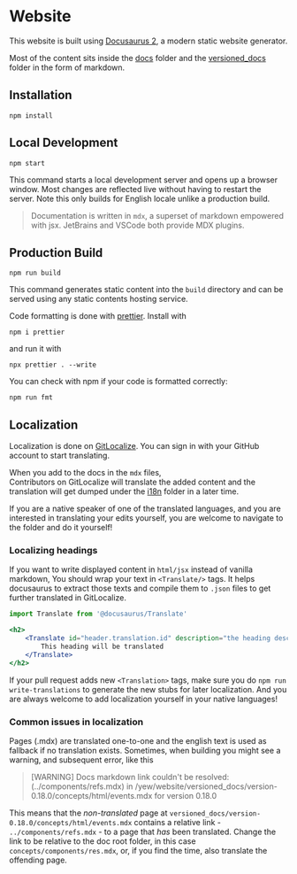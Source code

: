 # Website

This website is built using [Docusaurus 2](https://docusaurus.io/), a modern static website generator.

Most of the content sits inside the [docs](docs) folder and the [versioned_docs](versioned_docs) folder in the form of
markdown.

## Installation

```console
npm install
```

## Local Development

```console
npm start
```

This command starts a local development server and opens up a browser window. Most changes are reflected live
without having to restart the server.
Note this only builds for English locale unlike a production build.

> Documentation is written in `mdx`, a superset of markdown empowered with jsx.
> JetBrains and VSCode both provide MDX plugins.

## Production Build

```console
npm run build
```

This command generates static content into the `build` directory and can be served using any static contents hosting service.

Code formatting is done with [prettier](https://www.npmjs.com/package/prettier). Install with

```console
npm i prettier
```

and run it with

```console
npx prettier . --write
```

You can check with npm if your code is formatted correctly:

```console
npm run fmt
```

## Localization

Localization is done on [GitLocalize](https://gitlocalize.com/repo/7052/whole_project).
You can sign in with your GitHub account to start translating.

When you add to the docs in the `mdx` files,  
Contributors on GitLocalize will translate the added content
and the translation will get dumped under the [i18n](i18n) folder in a later time.

If you are a native speaker of one of the translated languages,
and you are interested in translating your edits yourself,
you are welcome to navigate to the folder and do it yourself!

### Localizing headings

If you want to write displayed content in `html/jsx` instead of vanilla markdown,
You should wrap your text in `<Translate/>` tags.
It helps docusaurus to extract those texts and compile them to `.json` files to
get further translated in GitLocalize.

```jsx
import Translate from '@docusaurus/Translate'

<h2>
    <Translate id="header.translation.id" description="the heading description">
        This heading will be translated
    </Translate>
</h2>
```

If your pull request adds new `<Translation>` tags,
make sure you do `npm run write-translations` to generate the new stubs for later localization.
And you are always welcome to add localization yourself in your native languages!

### Common issues in localization

Pages (.mdx) are translated one-to-one and the english text is used as fallback if no translation
exists. Sometimes, when building you might see a warning, and subsequent error,
like this

> [WARNING] Docs markdown link couldn't be resolved: (../components/refs.mdx) in
> <omitted>/yew/website/versioned_docs/version-0.18.0/concepts/html/events.mdx for version 0.18.0

This means that the _non-translated_ page at `versioned_docs/version-0.18.0/concepts/html/events.mdx`
contains a relative link - `../components/refs.mdx` - to a page that _has_ been translated.
Change the link to be relative to the doc root folder, in this case `concepts/components/res.mdx`, or,
if you find the time, also translate the offending page.
